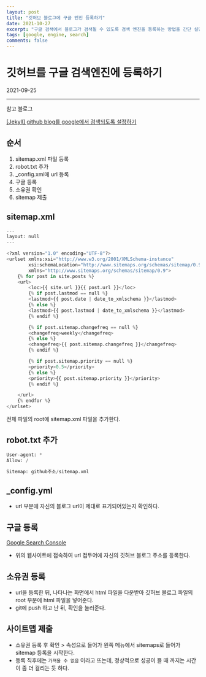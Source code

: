 ```yaml
---
layout: post
title: "깃허브 블로그에 구글 엔진 등록하기"
date: 2021-10-27
excerpt: "구글 검색에서 블로그가 검색될 수 있도록 검색 엔진을 등록하는 방법을 간단 설명"
tags: [google, engine, search]
comments: false
---
```


# 깃허브를 구글 검색엔진에 등록하기

2021-09-25

---

참고 블로그

[[Jekyll] github blog를 google에서 검색되도록 설정하기](http://jinyongjeong.github.io/2017/01/13/blog_make_searched/)

## 순서

1. sitemap.xml 파일 등록
2. robot.txt 추가
3. \_config.xml에 url 등록
4. 구글 등록
5. 소유권 확인
6. sitemap 제출

## sitemap.xml

```python
---
layout: null
---

<?xml version="1.0" encoding="UTF-8"?>
<urlset xmlns:xsi="http://www.w3.org/2001/XMLSchema-instance"
        xsi:schemaLocation="http://www.sitemaps.org/schemas/sitemap/0.9 http://www.sitemaps.org/schemas/sitemap/0.9/sitemap.xsd"
        xmlns="http://www.sitemaps.org/schemas/sitemap/0.9">
    {% for post in site.posts %}
    <url>
        <loc>{{ site.url }}{{ post.url }}</loc>
        {% if post.lastmod == null %}
        <lastmod>{{ post.date | date_to_xmlschema }}</lastmod>
        {% else %}
        <lastmod>{{ post.lastmod | date_to_xmlschema }}</lastmod>
        {% endif %}

        {% if post.sitemap.changefreq == null %}
        <changefreq>weekly</changefreq>
        {% else %}
        <changefreq>{{ post.sitemap.changefreq }}</changefreq>
        {% endif %}

        {% if post.sitemap.priority == null %}
        <priority>0.5</priority>
        {% else %}
        <priority>{{ post.sitemap.priority }}</priority>
        {% endif %}

    </url>
    {% endfor %}
</urlset>
```

전체 파일의 root에 sitemap.xml 파일을 추가한다.

## robot.txt 추가

```python
User-agent: *
Allow: /

Sitemap: github주소/sitemap.xml
```

## \_config.yml

- url 부분에 자신의 블로그 url이 제대로 표기되어있는지 확인하다.

## 구글 등록

[Google Search Console](https://search.google.com/search-console/welcome?hl=ko)

- 위의 웹사이트에 접속하여 url 접두어에 자신의 깃허브 블로그 주소를 등록한다.

## 소유권 등록

- url을 등록한 뒤, 나타나는 화면에서 html 파일을 다운받아 깃허브 블로그 파일의 root 부분에 html 파일을 넣어준다.
- git에 push 하고 난 뒤, 확인을 눌러준다.

## 사이트맵 제출

- 소유권 등록 후 확인 > 속성으로 들어가 왼쪽 메뉴에서 sitemaps로 들어가 sitemap 등록을 시작한다.
- 등록 직후에는 `가져올 수 없음` 이라고 뜨는데, 정상적으로 성공이 뜰 때 까지는 시간이 좀 더 걸리는 듯 하다.
